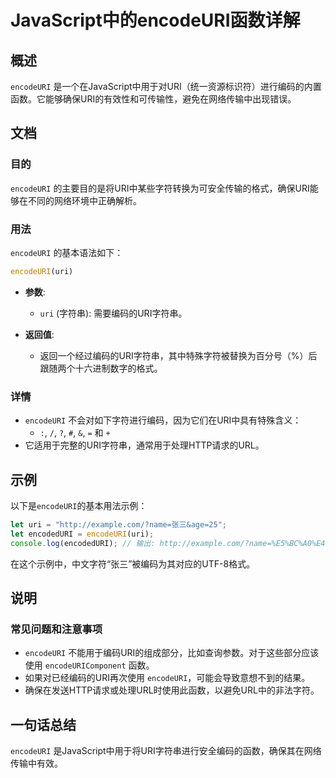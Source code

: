 <!--
Meta Description: # JavaScript中的encodeURI函数详解 ## 概述 `encodeURI` 是一个在JavaScript中用于对URI（统一资源标识符）进行编码的内置函数。它能够确保URI的有效性和可传输性，避免在网络传输中出现错误。 ## 文档 ### 目的 `encodeURI` 的主要目的是将...
Meta Keywords: encodeuri, uri, javascript, let, http
-->

# JavaScript中的encodeURI函数详解

## 概述
`encodeURI` 是一个在JavaScript中用于对URI（统一资源标识符）进行编码的内置函数。它能够确保URI的有效性和可传输性，避免在网络传输中出现错误。

## 文档
### 目的
`encodeURI` 的主要目的是将URI中某些字符转换为可安全传输的格式，确保URI能够在不同的网络环境中正确解析。

### 用法
`encodeURI` 的基本语法如下：

```javascript
encodeURI(uri)
```

- **参数**: 
  - `uri` (字符串): 需要编码的URI字符串。
  
- **返回值**: 
  - 返回一个经过编码的URI字符串，其中特殊字符被替换为百分号（%）后跟随两个十六进制数字的格式。

### 详情
- `encodeURI` 不会对如下字符进行编码，因为它们在URI中具有特殊含义：
  - `:`, `/`, `?`, `#`, `&`, `=` 和 `+`
- 它适用于完整的URI字符串，通常用于处理HTTP请求的URL。

## 示例
以下是`encodeURI`的基本用法示例：

```javascript
let uri = "http://example.com/?name=张三&age=25";
let encodedURI = encodeURI(uri);
console.log(encodedURI); // 输出: http://example.com/?name=%E5%BC%A0%E4%B8%89&age=25
```

在这个示例中，中文字符“张三”被编码为其对应的UTF-8格式。

## 说明
### 常见问题和注意事项
- `encodeURI` 不能用于编码URI的组成部分，比如查询参数。对于这些部分应该使用 `encodeURIComponent` 函数。
- 如果对已经编码的URI再次使用 `encodeURI`，可能会导致意想不到的结果。
- 确保在发送HTTP请求或处理URL时使用此函数，以避免URL中的非法字符。

## 一句话总结
`encodeURI` 是JavaScript中用于将URI字符串进行安全编码的函数，确保其在网络传输中有效。